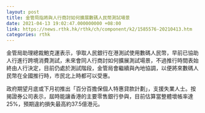 ```yaml
---
layout: post
title: 金管局指將與人行商討如何擴展數碼人民幣測試場景
date: 2021-04-13 19:02:47.000000000 +08:00
link: https://news.rthk.hk/rthk/ch/component/k2/1585576-20210413.htm
categories: rthk
---
```


金管局助理總裁鮑克運表示，爭取人民銀行在港測試使用數碼人民幣，早前已協助人行進行跨境消費測試，未來會同人行商討如何擴展測試場景，不過推行時間表始終由人行決定，目前仍處於測試階段，金管局會繼續與內地協調，以便將來數碼人民幣在全國推行時，市民北上時都可以受惠。

政府期望月底或下月初推出「百分百擔保個人特惠貸款計劃」，支援失業人士。按揭證券公司表示，屆時能讓香港的主要零售銀行參與，目前估算當整體壞帳率達25%，預期違約損失最高約37.5億港元。
